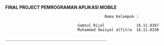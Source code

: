 ______________________________________FINAL PROJECT PEMROGRAMAN APLIKASI MOBILE______________________________________

                                                Nama Kelompok :

                                    Samsul Rijal              16.11.0387
                                    Muhammad dwisyal alfitra  16.11.0336
                                 _____________________________________________
